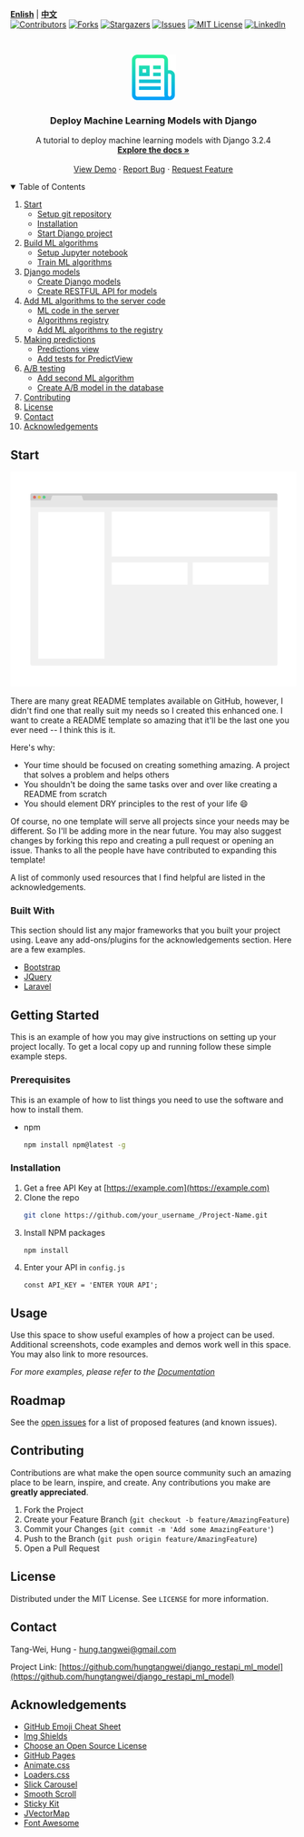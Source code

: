 <!-- PROJECT SHIELDS -->
<!--
*** I'm using markdown "reference style" links for readability.
*** Reference links are enclosed in brackets [ ] instead of parentheses ( ).
*** See the bottom of this document for the declaration of the reference variables
*** for contributors-url, forks-url, etc. This is an optional, concise syntax you may use.
*** https://www.markdownguide.org/basic-syntax/#reference-style-links
-->
[**Enlish**](https://github.com/hungtangwei/django_restapi_ml_model/) | [**中文**](https://github.com/ymcui/Chinese-BERT-wwm/blob/master/README_EN.md)
<br />
[![Contributors][contributors-shield]][contributors-url]
[![Forks][forks-shield]][forks-url]
[![Stargazers][stars-shield]][stars-url]
[![Issues][issues-shield]][issues-url]
[![MIT License][license-shield]][license-url]
[![LinkedIn][linkedin-shield]][linkedin-url]



<!-- PROJECT LOGO -->

<br />
<p align="center">
  <a href="https://github.com/hungtangwei/django_restapi_ml_model">
    <img src="images/logo.png" alt="Logo" width="80" height="80">
  </a>

  <h3 align="center">Deploy Machine Learning Models with Django</h3>

  <p align="center">
    A tutorial to deploy machine learning models with Django 3.2.4
    <br />
    <a href="https://github.com/hungtangwei/django_restapi_ml_model"><strong>Explore the docs »</strong></a>
    <br />
    <br />
    <a href="https://github.com/hungtangwei/django_restapi_ml_model">View Demo</a>
    ·
    <a href="https://github.com/hungtangwei/django_restapi_ml_model/issues">Report Bug</a>
    ·
    <a href="https://github.com/hungtangwei/django_restapi_ml_model/issues">Request Feature</a>
  </p>
</p>



<!-- TABLE OF CONTENTS -->
<details open="open">
  <summary>Table of Contents</summary>
  <ol>
    <li>
      <a href="#start">Start</a>
      <ul>
        <li><a href="#setup">Setup git repository</a></li>
        <li><a href="#installation">Installation</a></li>
        <li><a href="#start-project">Start Django project</a></li>
      </ul>
    </li>
    <li>
      <a href="#build-ml-model">Build ML algorithms</a>
      <ul>
        <li><a href="#set-jupyter">Setup Jupyter notebook</a></li>
        <li><a href="#train-ml">Train ML algorithms</a></li>
      </ul>
    </li>
    <li>
      <a href="#django-models">Django models</a>
      <ul>
        <li><a href="#create-django-models">Create Django models</a></li>
        <li><a href="#train-ml">Create RESTFUL API for models</a></li>
      </ul>
    </li>
    <li>
      <a href="#add-ml-model">Add ML algorithms to the server code</a>
      <ul>
        <li><a href="#ml-server">ML code in the server</a></li>
        <li><a href="#ml-registry">Algorithms registry</a></li>
        <li><a href="#add-ml-registry">Add ML algorithms to the registry</a></li>
      </ul>
    </li>
    <li>
      <a href="#make-pred">Making predictions</a>
      <ul>
        <li><a href="#pred-view">Predictions view</a></li>
        <li><a href="#add-tests">Add tests for PredictView</a></li>
      </ul>
    </li>
    <li>
      <a href="#ab-test">A/B testing</a>
      <ul>
        <li><a href="#add-ml2">Add second ML algorithm</a></li>
        <li><a href="#create-ab-test">Create A/B model in the database</a></li>
      </ul>
    </li>
    <!-- <li>
      <a href="#containers">Containers</a>
      <ul>
        <li><a href="#prep-code">Prepare the code</a></li>
        <li><a href="#docker">Dockerfiles</a></li>
      </ul>
    </li> -->
    <li><a href="#contributing">Contributing</a></li>
    <li><a href="#license">License</a></li>
    <li><a href="#contact">Contact</a></li>
    <li><a href="#acknowledgements">Acknowledgements</a></li>
  </ol>
</details>



<!-- ABOUT THE PROJECT -->
## Start

[![Product Name Screen Shot][product-screenshot]](https://example.com)

There are many great README templates available on GitHub, however, I didn't find one that really suit my needs so I created this enhanced one. I want to create a README template so amazing that it'll be the last one you ever need -- I think this is it.

Here's why:
* Your time should be focused on creating something amazing. A project that solves a problem and helps others
* You shouldn't be doing the same tasks over and over like creating a README from scratch
* You should element DRY principles to the rest of your life :smile:

Of course, no one template will serve all projects since your needs may be different. So I'll be adding more in the near future. You may also suggest changes by forking this repo and creating a pull request or opening an issue. Thanks to all the people have have contributed to expanding this template!

A list of commonly used resources that I find helpful are listed in the acknowledgements.

### Built With

This section should list any major frameworks that you built your project using. Leave any add-ons/plugins for the acknowledgements section. Here are a few examples.
* [Bootstrap](https://getbootstrap.com)
* [JQuery](https://jquery.com)
* [Laravel](https://laravel.com)



<!-- GETTING STARTED -->
## Getting Started

This is an example of how you may give instructions on setting up your project locally.
To get a local copy up and running follow these simple example steps.

### Prerequisites

This is an example of how to list things you need to use the software and how to install them.
* npm
  ```sh
  npm install npm@latest -g
  ```

### Installation

1. Get a free API Key at [https://example.com](https://example.com)
2. Clone the repo
   ```sh
   git clone https://github.com/your_username_/Project-Name.git
   ```
3. Install NPM packages
   ```sh
   npm install
   ```
4. Enter your API in `config.js`
   ```JS
   const API_KEY = 'ENTER YOUR API';
   ```



<!-- USAGE EXAMPLES -->
## Usage

Use this space to show useful examples of how a project can be used. Additional screenshots, code examples and demos work well in this space. You may also link to more resources.

_For more examples, please refer to the [Documentation](https://example.com)_



<!-- ROADMAP -->
## Roadmap

See the [open issues](https://github.com/othneildrew/Best-README-Template/issues) for a list of proposed features (and known issues).



<!-- CONTRIBUTING -->
## Contributing

Contributions are what make the open source community such an amazing place to be learn, inspire, and create. Any contributions you make are **greatly appreciated**.

1. Fork the Project
2. Create your Feature Branch (`git checkout -b feature/AmazingFeature`)
3. Commit your Changes (`git commit -m 'Add some AmazingFeature'`)
4. Push to the Branch (`git push origin feature/AmazingFeature`)
5. Open a Pull Request



<!-- LICENSE -->
## License

Distributed under the MIT License. See `LICENSE` for more information.



<!-- CONTACT -->
## Contact

Tang-Wei, Hung  - hung.tangwei@gmail.com

Project Link: [https://github.com/hungtangwei/django_restapi_ml_model](https://github.com/hungtangwei/django_restapi_ml_model)



<!-- ACKNOWLEDGEMENTS -->
## Acknowledgements
* [GitHub Emoji Cheat Sheet](https://www.webpagefx.com/tools/emoji-cheat-sheet)
* [Img Shields](https://shields.io)
* [Choose an Open Source License](https://choosealicense.com)
* [GitHub Pages](https://pages.github.com)
* [Animate.css](https://daneden.github.io/animate.css)
* [Loaders.css](https://connoratherton.com/loaders)
* [Slick Carousel](https://kenwheeler.github.io/slick)
* [Smooth Scroll](https://github.com/cferdinandi/smooth-scroll)
* [Sticky Kit](http://leafo.net/sticky-kit)
* [JVectorMap](http://jvectormap.com)
* [Font Awesome](https://fontawesome.com)





<!-- MARKDOWN LINKS & IMAGES -->
<!-- https://www.markdownguide.org/basic-syntax/#reference-style-links -->
[contributors-shield]: https://img.shields.io/github/contributors/hungtangwei/django_restapi_ml_model.svg?style=for-the-badge
[contributors-url]: https://github.com/hungtangwei/django_restapi_ml_model/graphs/contributors
[forks-shield]: https://img.shields.io/github/forks/hungtangwei/django_restapi_ml_model.svg?style=for-the-badge
[forks-url]: https://github.com/hungtangwei/django_restapi_ml_model/network/members
[stars-shield]: https://img.shields.io/github/stars/hungtangwei/django_restapi_ml_model.svg?style=for-the-badge
[stars-url]: https://github.com/hungtangwei/django_restapi_ml_model/stargazers
[issues-shield]: https://img.shields.io/github/issues/hungtangwei/django_restapi_ml_model.svg?style=for-the-badge
[issues-url]: https://github.com/hungtangwei/django_restapi_ml_model/issues
[license-shield]: https://img.shields.io/github/license/hungtangwei/django_restapi_ml_model.svg?style=for-the-badge
[license-url]: https://github.com/hungtangwei/django_restapi_ml_model/blob/main/LICENSE.txt
[linkedin-shield]: https://img.shields.io/badge/-LinkedIn-black.svg?style=for-the-badge&logo=linkedin&colorB=555
[linkedin-url]: https://www.linkedin.com/in/tang-wei-hung-4a3042165/
[product-screenshot]: images/screenshot.png
